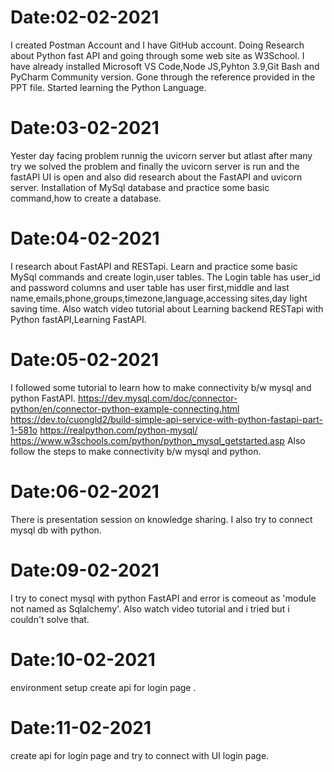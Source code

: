 # Date:02-02-2021
I created Postman Account and I have GitHub account.
Doing Research about Python fast API and going through some web site as W3School.
I have already installed Microsoft VS Code,Node JS,Pyhton 3.9,Git Bash and PyCharm Community version.
Gone through the reference provided in the PPT file.
Started learning the Python Language.
# Date:03-02-2021
Yester day facing problem runnig the uvicorn server but atlast after many try we solved the problem and finally the uvicorn server is run and the fastAPI UI is open and also did 
research about the FastAPI and uvicorn server.
Installation of MySql database and practice some basic command,how to create a database.
# Date:04-02-2021
I research about FastAPI and RESTapi.
Learn and practice some basic MySql commands and create login,user tables.
The Login table has user_id and password columns and user table has user first,middle and last name,emails,phone,groups,timezone,language,accessing sites,day light saving time.
Also watch video tutorial about Learning backend RESTapi with Python fastAPI,Learning FastAPI.
# Date:05-02-2021
I followed some tutorial to learn how to make connectivity b/w mysql and python FastAPI.
https://dev.mysql.com/doc/connector-python/en/connector-python-example-connecting.html
https://dev.to/cuongld2/build-simple-api-service-with-python-fastapi-part-1-581o
https://realpython.com/python-mysql/
https://www.w3schools.com/python/python_mysql_getstarted.asp
Also follow the steps to make connectivity b/w mysql and python.
# Date:06-02-2021
There is presentation session on knowledge sharing.
I also try to connect mysql db with python.
# Date:09-02-2021
I try to conect mysql with python FastAPI and error is comeout as 'module not named as Sqlalchemy'.
Also watch video tutorial and i tried but i couldn't solve that.
# Date:10-02-2021
environment setup create api for login page .

# Date:11-02-2021
create api for login page and try to connect with UI login page.


